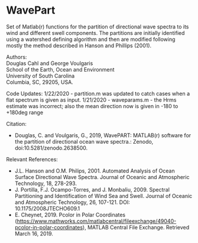 # WavePart

Set of Matlab(r) functions for the partition of directional wave spectra to its wind and different swell components. The partitions are initially identified using a watershed defining algorithm  and then are modified following mostly the method described in Hanson and Phillips (2001).

Authors:  
  Douglas Cahl and George Voulgaris  
  School of the Earth, Ocean and Environment  
  University of South Carolina  
  Columbia, SC, 29205, USA.  
  
Code Updates: 
  1/22/2020  - partition.m was updated to catch cases when a flat spectrum is given as input.
  1/21/2020  - waveparams.m - the Hrms estimate was incorrect; also the mean direction now is given in -180 to +180deg range 
  
 Citation:  
   -  Douglas, C. and Voulgaris, G., 2019, WavePART: MATLAB(r) software for the partition of directional ocean wave spectra.: Zenodo, doi:10.5281/zenodo.2638500. 

Relevant References:  
   -  J.L. Hanson and O.M. Philips, 2001. Automated Analysis of Ocean Surface Directional  Wave Spectra. Journal of Oceanic and Atmospheric Technology, 18, 278-293.   
   -  J. Portilla, F.J. Ocampo-Torres, and J. Monbaliu, 2009. Spectral Partitioning and Identification of Wind Sea and Swell.  Journal of Oceanic and Atmospheric Technology, 26, 107-121. DOI: 10.1175/2008JTECHO609.1   
   -  E. Cheynet, 2019. Pcolor in Polar Coordinates (https://www.mathworks.com/matlabcentral/fileexchange/49040-pcolor-in-polar-coordinates), MATLAB Central File Exchange. Retrieved March 16, 2019.  

